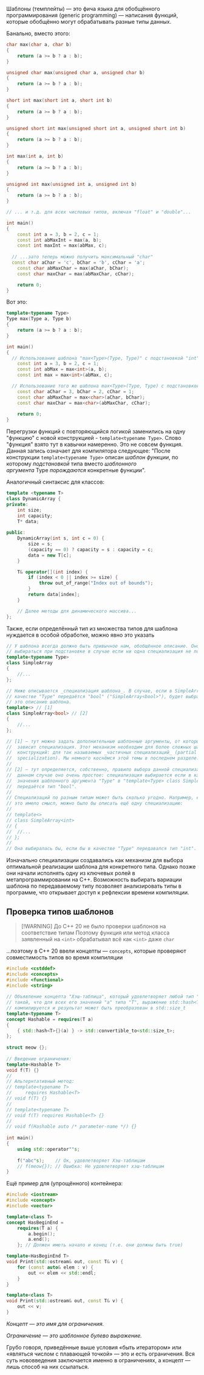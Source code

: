 Шаблоны (темплейты) — это фича языка для обобщённого программирования (generic programming) — написания функций, которые обобщённо могут обрабатывать разные типы данных.

Банально, вместо этого:

```c++
char max(char a, char b)
{
	return (a >= b ? a : b);
}

unsigned char max(unsigned char a, unsigned char b)
{
	return (a >= b ? a : b);
}

short int max(short int a, short int b)
{
	return (a >= b ? a : b);
}

unsigned short int max(unsigned short int a, unsigned short int b)
{
	return (a >= b ? a : b);
}

int max(int a, int b)
{
	return (a >= b ? a : b);
}

unsigned int max(unsigned int a, unsigned int b)
{
	return (a >= b ? a : b);
}

// ... и т.д. для всех числовых типов, включая "float" и "double"...

int main()
{
	const int a = 3, b = 2, c = 1;
	const int abMaxInt = max(a, b);
	const int maxInt = max(abMax, c);
  
  // ...зато теперь можно получить максимальный "char"
  const char aChar = 'c', bChar = 'b', cChar = 'a';
	const char abMaxChar = max(aChar, bChar);
	const char maxChar = max(abMaxChar, cChar);

	return 0;
}
```

Вот это:

```c++
template<typename Type>
Type max(Type a, Type b)
{
	return (a >= b ? a : b);
}

int main()
{
  // Использование шаблона "max<Type>(Type, Type)" с подстановкой "int"
	const int a = 3, b = 2, c = 1;
	const int abMax = max<int>(a, b);
	const int max = max<int>(abMax, c);

  // Использование того же шаблона max<Type>(Type, Type) с подстановкой "char"  
	const char aChar = 3, bChar = 2, cChar = 1;
	const char abMaxChar = max<char>(aChar, bChar);
	const char maxChar = max<char>(abMaxChar, cChar);  
  
	return 0;
}
```

Перегрузки функций с повторяющийся логикой заменились на одну "функцию" с новой конструкцией - `template<typename Type>`. Слово "функция" взято тут в кавычки намеренно. Это не совсем функция. Данная запись означает для компилятора следующее: "После конструкции `template<typename Type>` описан _шаблон функции_, по которому _подстановкой_ типа вместо _шаблонного аргумента_ Type _порождаются_ конкретные функции".

Аналогичный синтаксис для классов:

```c++
template <typename T>
class DynamicArray {
private:
	int size;
	int capacity;
	T* data;
	
public:
	DynamicArray(int s, int c = 0) {
		size = s;
		(capacity == 0) ? capacity = s : capacity = c;
		data = new T[c];
	}

	T& operator[](int index) {
		if (index < 0 || index >= size) {
			throw out_of_range("Index out of bounds");
		}
		return data[index];
	}

	// Далее методы для динамического массива...
};
```

Также, если определённый тип из множества типов для шаблона нуждается в особой обработке, можно явно это указать

```c++ 
// У шаблона всегда должно быть привычное нам, обобщённое описание. Оно будет
// выбираться при подстановке в случае если ни одна специализация не подойдёт.
template<typename Type>
class SimpleArray
{
	//...
};

// Ниже описывается _специализация шаблона_. В случае, если в SimpleArray в
// качестве "Type" передаётся "bool" ("SimpleArray<bool>"), будет выбрано именно
// это описание шаблона.
template<> // [1]
class SimpleArray<bool> // [2]
{
	//...
};

// [1] – тут можно задать дополнительные шаблонные аргументы, от которых
//  зависит специализация. Этот механизм необходим для более сложных шаблонных
//  конструкций: для так называемых _частичных специализаций_ (partial
//  specialization). Мы немного коснёмся этой темы в последнем разделе.
//
// [2] – тут определяется, собственно, правило выбора данной специализации. В
//  данном случае оно очень простое: специализация выбирается если в качестве
//  значения шаблонного аргумента "Type" в "template<Type> class SimpleArray"
//  передаётся тип "bool".
//
// Специализаций по разным типам может быть сколько угодно. Например, если бы
// это имело смысл, можно было бы описать ещё одну специализацию:
//
// template<>
// class SimpleArray<int>
// {
// 	//...
// };
//
// Она выбиралась бы, если бы в качестве "Type" передавался тип "int".
```

Изначально специализации создавались как механизм для выбора оптимальной реализации шаблона для конкретного типа. Однако позже они начали исполнять одну из ключевых ролей в метапрограммировании на C++. Возможность выбирать вариации шаблона по передаваемому типу позволяет анализировать типы в программе, что открывает доступ к рефлексии времени компиляции.
## Проверка типов шаблонов

> [!WARNING] До C++ 20 не было проверки шаблонов на соответствие типам
> Поэтому функция или метод класса заявленный на `<int>` обрабатывал всё как `<int>` даже `char`

...поэтому в C++ 20 ввели концепты — `concepts`, которые проверяют совместимость типов во время компиляции

```c++
#include <cstddef>
#include <concepts>
#include <functional>
#include <string>
 
// Объявление концепта "Хэш-таблица", который удовлетворяет любой тип "T"
// такой, что для всех его значений "a" типа "T", выражение std::hash<T>{}(a)
// компилируется и результат может быть преобразован в std::size_t 
template<typename T>
concept Hashable = requires(T a)
{
    { std::hash<T>{}(a) } -> std::convertible_to<std::size_t>;
};
 
struct meow {};
 
// Введение ограничения:
template<Hashable T>
void f(T) {}
//
// Альтернтативный метод:
// template<typename T>
//     requires Hashable<T>
// void f(T) {}
//
// template<typename T>
// void f(T) requires Hashable<T> {}
//
// void f(Hashable auto /* parameter-name */) {}
 
int main()
{
    using std::operator""s;
 
    f("abc"s);    // Ок, удовлетворяет Хэш-таблицам
    // f(meow{}); // Ошибка: Не удовлетворяет хэш-таблицам
}
```

Ещё пример для (упрощённого) контейнера:

```c++
#include <iostream>
#include <concept>
#include <vector>

template<class T>
concept HasBeginEnd = 
    requires(T a) {
        a.begin();
        a.end();
    }; // Должен иметь начало и конец (т.е. они должны быть true)

template<HasBeginEnd T>
void Print(std::ostream& out, const T& v) {
    for (const auto& elem : v) {
        out << elem << std::endl;
    }
}

template<class T>
void Print(std::ostream& out, const T& v) {
    out << v;
}
```
  
_Концепт — это имя для ограничения._  
  
_Ограничение — это шаблонное булево выражение._  
  
Грубо говоря, приведённые выше условия «быть итератором» или «являться числом с плавающей точкой» — это и есть ограничения. Вся суть нововведения заключается именно в ограничениях, а концепт — лишь способ на них ссылаться.

